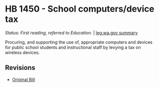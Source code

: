 # HB 1450 - School computers/device tax
*Status: First reading, referred to Education.* | [leg.wa.gov summary](https://app.leg.wa.gov/billsummary?BillNumber=1450&Year=2021)

Procuring, and supporting the use of, appropriate computers and devices for public school students and instructional staff by levying a tax on wireless devices.

## Revisions
* [Original Bill](1/)